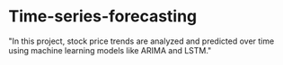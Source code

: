 # Time-series-forecasting
"In this project, stock price trends are analyzed and predicted over time using machine learning models like ARIMA and LSTM."
